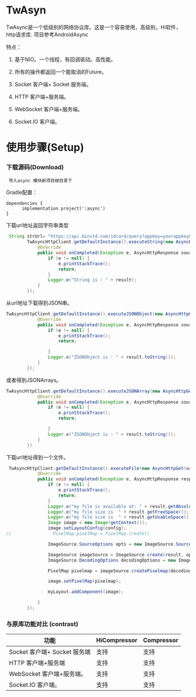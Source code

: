 # TwAsyn

  TwAsync是一个低级别的网络协议库。这是一个容易使用，高级别，Hi软件，http请求库.
  项目参考AndroidAsync

特点：
1. 基于NIO。一个线程，有回调驱动。高性能。

2. 所有的操作都返回一个能取消的Future。

3. Socket 客户端+ Socket 服务端。

4. HTTP 客户端+服务端。

5. WebSocket 客户端+服务端。

6. Socket.IO 客户端。

   

# 使用步骤(Setup)

### 下载源码(Download)

```
 导入async 模块新项目根目录下
```

Gradle配置：

```
dependencies {
      implementation project(':async')
}
```



下载url地址返回字符串类型

```java
 String strUrl= "https://api.binstd.com/idcard/query?appkey=yourappkey&idcard=41272519800102067x";
        TwAsyncHttpClient.getDefaultInstance().executeString(new AsyncHttpGet(strUrl), new TwAsyncHttpClient.StringCallback() {
            @Override
            public void onCompleted(Exception e, AsyncHttpResponse source, String result) {
                if (e != null) {
                    e.printStackTrace();
                    return;
                }
                Logger.e("String is : " + result);
            }
        });
```



从url地址下载得到JSON串。

```java
TwAsyncHttpClient.getDefaultInstance().executeJSONObject(new AsyncHttpGet(strUrl), new TwAsyncHttpClient.JSONObjectCallback() {
            @Override
            public void onCompleted(Exception e, AsyncHttpResponse source, ZSONObject result) {
                if (e != null) {
                    e.printStackTrace();
                    return;

                }
                Logger.e("ZSONObject is : " + result.toString());
            }
        });
```


或者得到JSONArrays。

```java
TwAsyncHttpClient.getDefaultInstance().executeJSONArray(new AsyncHttpGet(strUrl), new TwAsyncHttpClient.JSONArrayCallback() {
            @Override
            public void onCompleted(Exception e, AsyncHttpResponse source, ZSONArray result) {
                if (e != null) {
                    e.printStackTrace();
                    return;

                }
                Logger.e("ZSONObject is : " + result.toString());
            }
        })
```



下载url地址得到一个文件。

```java
 TwAsyncHttpClient.getDefaultInstance().executeFile(new AsyncHttpGet(url), filename, new TwAsyncHttpClient.FileCallback() {
            @Override
            public void onCompleted(Exception e, AsyncHttpResponse response, File result) {
                if (e != null) {
                    e.printStackTrace();
                    return;
                }
                Logger.e("my file is available at: " + result.getAbsolutePath());
                Logger.e("my file size is  " + result.getFreeSpace());
                Logger.e("my file size is  " + result.getUsableSpace());
                Image image = new Image(getContext());
                image.setLayoutConfig(config);
//                PixelMap pixelMap = PixelMap.create()

                ImageSource.SourceOptions opts = new ImageSource.SourceOptions();

                ImageSource imageSource = ImageSource.create(result, opts);
                ImageSource.DecodingOptions decodingOptions = new ImageSource.DecodingOptions();

                PixelMap pixelmap = imageSource.createPixelmap(decodingOptions);

                image.setPixelMap(pixelmap);

                myLayout.addComponent(image);

            }
        });
```



### 与原库功能对比 (contrast)

| 功能                         | HiCompressor | Compressor |
| ---------------------------- | ------------ | ---------- |
| Socket 客户端+ Socket 服务端 | 支持         | 支持       |
| HTTP 客户端+服务端           | 支持         | 支持       |
| WebSocket 客户端+服务端。    | 支持         | 支持       |
| Socket.IO 客户端。           | 支持         | 支持       |
